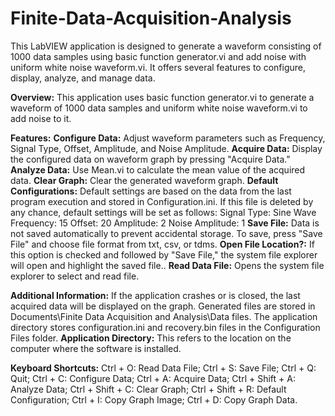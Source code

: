 # Finite-Data-Acquisition-Analysis
This LabVIEW application is designed to generate a waveform consisting of 1000 data samples using basic function generator.vi and add noise with uniform white noise waveform.vi. It offers several features to configure, display, analyze, and manage data.

**Overview:**
This application uses basic function generator.vi to generate a waveform of 1000 data samples and uniform white noise waveform.vi to add noise to it.

**Features:**
**Configure Data:** Adjust waveform parameters such as Frequency, Signal Type, Offset, Amplitude, and Noise Amplitude.
**Acquire Data:** Display the configured data on waveform graph by pressing "Acquire Data."
**Analyze Data:** Use Mean.vi to calculate the mean value of the acquired data.
**Clear Graph:** Clear the generated waveform graph.
**Default Configurations:** Default settings are based on the data from the last program execution and stored in Configuration.ini.
If this file is deleted by any chance, default settings will be set as follows:
Signal Type: Sine Wave
Frequency: 15
Offset: 20
Amplitude: 2
Noise Amplitude: 1
**Save File:** Data is not saved automatically to prevent accidental storage. To save, press "Save File" and choose file format from txt, csv, or tdms.
**Open File Location?:** If this option is checked and followed by "Save File," the system file explorer will open and highlight the saved file..
**Read Data File:** Opens the system file explorer to select and read file.

**Additional Information:**
If the application crashes or is closed, the last acquired data will be displayed on the graph. Generated files are stored in Documents\Finite Data Acquisition and 
Analysis\Data files.
The application directory stores configuration.ini and recovery.bin files in the Configuration Files folder.
**Application Directory:** This refers to the location on the computer where the software is installed.

**Keyboard Shortcuts:**
Ctrl + O: Read Data File;
Ctrl + S: Save File;
Ctrl + Q: Quit;
Ctrl + C: Configure Data;
Ctrl + A: Acquire Data;
Ctrl + Shift + A: Analyze Data;
Ctrl + Shift + C: Clear Graph;
Ctrl + Shift + R: Default Configuration;
Ctrl + I: Copy Graph Image;
Ctrl + D: Copy Graph Data.
